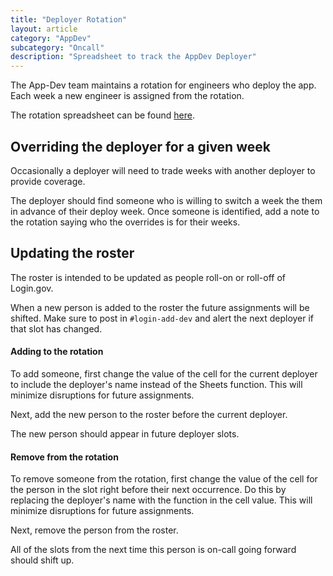 ```yaml
---
title: "Deployer Rotation"
layout: article
category: "AppDev"
subcategory: "Oncall"
description: "Spreadsheet to track the AppDev Deployer"
---
```


The App-Dev team maintains a rotation for engineers who deploy the app.
Each week a new engineer is assigned from the rotation.

The rotation spreadsheet can be found [here](https://docs.google.com/spreadsheets/d/1nLxhwVh4EfxdmqsvdFByxTk0bNSTyWGGBEXLODjlk6U/edit#gid=0).

## Overriding the deployer for a given week

Occasionally a deployer will need to trade weeks with another deployer to provide coverage.

The deployer should find someone who is willing to switch a week the them in advance of their deploy week.
Once someone is identified, add a note to the rotation saying who the overrides is for their weeks.

## Updating the roster

The roster is intended to be updated as people roll-on or roll-off of Login.gov.

When a new person is added to the roster the future assignments will be shifted.
Make sure to post in `#login-add-dev` and alert the next deployer if that slot has changed.

#### Adding to the rotation

To add someone, first change the value of the cell for the current deployer to include the deployer's name instead of the Sheets function.
This will minimize disruptions for future assignments.

Next, add the new person to the roster before the current deployer.

The new person should appear in future deployer slots.

#### Remove from the rotation

To remove someone from the rotation, first change the value of the cell for the person in the slot right
before their next occurrence.
Do this by replacing the deployer's name with the function in the cell value.
This will minimize disruptions for future assignments.

Next, remove the person from the roster.

All of the slots from the next time this person is on-call going forward should shift up.
